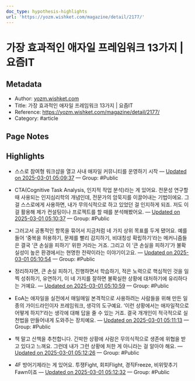 ```yaml
---
doc_type: hypothesis-highlights
url: 'https://yozm.wishket.com/magazine/detail/2177/'
---
```


# 가장 효과적인 애자일 프레임워크 13가지 | 요즘IT

## Metadata
- Author: [yozm.wishket.com]()
- Title: 가장 효과적인 애자일 프레임워크 13가지 | 요즘IT
- Reference: https://yozm.wishket.com/magazine/detail/2177/
- Category: #article

## Page Notes
## Highlights
- 스스로 참여형 워크샵을 열고 사내 애자일 커뮤니티를 운영하기 시작 — [Updated on 2025-03-01 05:09:37](https://hyp.is/705MOPYPEe-DifcRtg8HJA/yozm.wishket.com/magazine/detail/2177/) — Group: #Public

- CTA(Cognitive Task Analysis, 인지적 작업 분석)라는 게 있어요. 전문성 연구할 때 사용되는 인지심리학의 개념인데, 전문가의 암묵지를 이끌어내는 기법이에요. 그걸 스스로에게 사용하면, 내가 무의식적으로 하고 있었던 걸 인지하게 되죠. 저도 이걸 활용해 제가 컨설팅이나 프로젝트를 할 때를 분석해봤어요. — [Updated on 2025-03-01 05:10:37](https://hyp.is/E5kb4PYQEe-zraNk9RQWzg/yozm.wishket.com/magazine/detail/2177/) — Group: #Public

- 그러고서 공통적인 항목을 묶어서 지금처럼 네 가지 상위 목표를 두게 됐어요. 예를 들어 ‘중복을 허용하기, 문제를 빨리 감지하기, 비대칭성 확립하기’라는 메커니즘들은 결국 ‘큰 손실을 피하기’ 위한 거라는 거죠. 그리고 이 ‘큰 손실을 피하기’가 불확실성이 높은 환경에서는 현명한 전략이라는 이야기이고요. — [Updated on 2025-03-01 05:10:54](https://hyp.is/HaCIdvYQEe-Z8Js1GWtlAQ/yozm.wishket.com/magazine/detail/2177/) — Group: #Public

- 정리하자면, 큰 손실 피하기, 진행하면서 학습하기, 적은 노력으로 핵심적인 것을 일찍 성취하기, 유연하기, 이 네 가지를 잘하면 불확실한 상황에 대처하기에 유리하다는 거예요. — [Updated on 2025-03-01 05:10:59](https://hyp.is/IDMspvYQEe-KT0PmvIDkSA/yozm.wishket.com/magazine/detail/2177/) — Group: #Public

- EoA는 애자일을 실전에서 매일매일 본격적으로 사용하려는 사람들을 위해 만든 일종의 가이드라인이자 프레임워크, 생각의 도구예요. ‘이런 상황에서는 애자일적으로 어떻게 하지?’라는 생각에 대해 답을 줄 수 있는 거죠. 결국 개개인이 적극적으로 실천법을 만들어내게 도와주는 장치예요. — [Updated on 2025-03-01 05:11:13](https://hyp.is/KOpCJvYQEe-eP8fwWafq3w/yozm.wishket.com/magazine/detail/2177/) — Group: #Public

- 책 말고 산책을 추천합니다. 긴박한 상황에 사람은 무의식적으로 생존에 위협을 받고 있다고 느껴요. 그런데 내가 그런 상황에 처한 게 아니라는 걸 알아야 해요. — [Updated on 2025-03-01 05:12:26](https://hyp.is/VAFOlvYQEe-T_XvPlPl02A/yozm.wishket.com/magazine/detail/2177/) — Group: #Public

- 4F 방어기제라는 게 있어요. 투쟁Fight, 회피Flight, 경직Freeze, 비위맞추기Fawn이죠 — [Updated on 2025-03-01 05:12:32](https://hyp.is/V8qJDPYQEe-M_6euOaBzxA/yozm.wishket.com/magazine/detail/2177/) — Group: #Public



